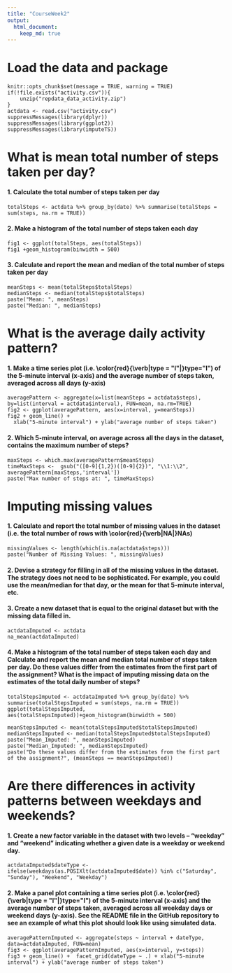 ```yaml
---
title: "CourseWeek2"
output:
  html_document:
    keep_md: true
---
```


# Load the data and package
```{r load data, echo=TRUE}
knitr::opts_chunk$set(message = TRUE, warning = TRUE)
if(!file.exists("activity.csv")){
    unzip("repdata_data_activity.zip")
}
actdata <- read.csv("activity.csv")
suppressMessages(library(dplyr))
suppressMessages(library(ggplot2))
suppressMessages(library(imputeTS))
```

# What is mean total number of steps taken per day?

#### 1. Calculate the total number of steps taken per day
```{r total steps, echo=TRUE}
totalSteps <- actdata %>% group_by(date) %>% summarise(totalSteps = sum(steps, na.rm = TRUE))
```

#### 2. Make a histogram of the total number of steps taken each day
```{r total_histo, echo=TRUE}
fig1 <- ggplot(totalSteps, aes(totalSteps))
fig1 +geom_histogram(binwidth = 500)
```
#### 3. Calculate and report the mean and median of the total number of steps taken per day
```{r mean_median, echo=TRUE}
meanSteps <- mean(totalSteps$totalSteps)
medianSteps <- median(totalSteps$totalSteps)
paste("Mean: ", meanSteps)
paste("Median: ", medianSteps)
```
 
# What is the average daily activity pattern?
#### 1. Make a time series plot (i.e. \color{red}{\verb|type = "l"|}type="l") of the 5-minute interval (x-axis) and the average number of steps taken, averaged across all days (y-axis)
```{r average activity, echo=TRUE}
averagePattern <- aggregate(x=list(meanSteps = actdata$steps), by=list(interval = actdata$interval), FUN=mean, na.rm=TRUE)
fig2 <- ggplot(averagePattern, aes(x=interval, y=meanSteps))
fig2 + geom_line() +
  xlab("5-minute interval") + ylab("average number of steps taken")
```
#### 2. Which 5-minute interval, on average across all the days in the dataset, contains the maximum number of steps?
```{r max interval, echo=TRUE}
maxSteps <- which.max(averagePattern$meanSteps)
timeMaxSteps <-  gsub("([0-9]{1,2})([0-9]{2})", "\\1:\\2", averagePattern[maxSteps,'interval'])
paste("Max number of steps at: ", timeMaxSteps)
```

# Imputing missing values
#### 1. Calculate and report the total number of missing values in the dataset (i.e. the total number of rows with \color{red}{\verb|NA|}NAs)
```{r Missing values, echo=TRUE}
missingValues <- length(which(is.na(actdata$steps)))
paste("Number of Missing Values: ", missingValues)
```
#### 2. Devise a strategy for filling in all of the missing values in the dataset. The strategy does not need to be sophisticated. For example, you could use the mean/median for that day, or the mean for that 5-minute interval, etc.
#### 3. Create a new dataset that is equal to the original dataset but with the missing data filled in.
```{r Filling in all of the missing values, echo=TRUE, results= "hide"}
actdataImputed <- actdata
na_mean(actdataImputed)
```

#### 4. Make a histogram of the total number of steps taken each day and Calculate and report the mean and median total number of steps taken per day. Do these values differ from the estimates from the first part of the assignment? What is the impact of imputing missing data on the estimates of the total daily number of steps?
```{r histo total Number of Steps taken each day, echo=TRUE}
totalStepsImputed <- actdataImputed %>% group_by(date) %>% summarise(totalStepsImputed = sum(steps, na.rm = TRUE))
ggplot(totalStepsImputed, aes(totalStepsImputed))+geom_histogram(binwidth = 500)

meanStepsImputed <- mean(totalStepsImputed$totalStepsImputed)
medianStepsImputed <- median(totalStepsImputed$totalStepsImputed)
paste("Mean_Imputed: ", meanStepsImputed)
paste("Median_Imputed: ", medianStepsImputed)
paste("Do these values differ from the estimates from the first part of the assignment?", (meanSteps == meanStepsImputed))
```

# Are there differences in activity patterns between weekdays and weekends?
#### 1. Create a new factor variable in the dataset with two levels – “weekday” and “weekend” indicating whether a given date is a weekday or weekend day.
```{r weekends vs weekdays, echo=TRUE}
actdataImputed$dateType <-  ifelse(weekdays(as.POSIXlt(actdataImputed$date)) %in% c("Saturday", "Sunday"), "Weekend", "Weekday")
```

#### 2. Make a panel plot containing a time series plot (i.e. \color{red}{\verb|type = "l"|}type="l") of the 5-minute interval (x-axis) and the average number of steps taken, averaged across all weekday days or weekend days (y-axis). See the README file in the GitHub repository to see an example of what this plot should look like using simulated data.
```{r time seris plot, echo=TRUE}
averagePatternImputed <- aggregate(steps ~ interval + dateType, data=actdataImputed, FUN=mean)
fig3 <- ggplot(averagePatternImputed, aes(x=interval, y=steps)) 
fig3 + geom_line() +  facet_grid(dateType ~ .) + xlab("5-minute interval") + ylab("average number of steps taken")
```

